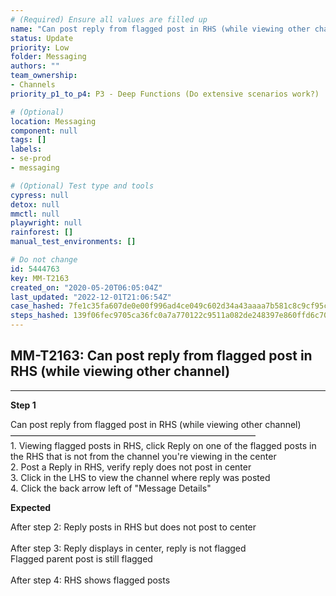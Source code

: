 ```yaml
---
# (Required) Ensure all values are filled up
name: "Can post reply from flagged post in RHS (while viewing other channel)"
status: Update
priority: Low
folder: Messaging
authors: ""
team_ownership: 
- Channels
priority_p1_to_p4: P3 - Deep Functions (Do extensive scenarios work?)

# (Optional)
location: Messaging
component: null
tags: []
labels: 
- se-prod
- messaging

# (Optional) Test type and tools
cypress: null
detox: null
mmctl: null
playwright: null
rainforest: []
manual_test_environments: []

# Do not change
id: 5444763
key: MM-T2163
created_on: "2020-05-20T06:05:04Z"
last_updated: "2022-12-01T21:06:54Z"
case_hashed: 7fe1c35fa607de0e00f996ad4ce049c602d34a43aaaa7b581c8c9cf95c4b3b68cff4c5811bac178bf16b8c9c5e31d534
steps_hashed: 139f06fec9705ca36fc0a7a770122c9511a082de248397e860ffd6c70fae3963357a9adcba7c5b099beba252435c03be
---
```


<!-- (Auto-generated) Based on frontmatter's "key" and "name" -->

## MM-T2163: Can post reply from flagged post in RHS (while viewing other channel)

---

**Step 1**

Can post reply from flagged post in RHS (while viewing other channel)\
————————————————————————————\
1\. Viewing flagged posts in RHS, click Reply on one of the flagged posts in the RHS that is not from the channel you're viewing in the center\
2\. Post a Reply in RHS, verify reply does not post in center\
3\. Click in the LHS to view the channel where reply was posted\
4\. Click the back arrow left of "Message Details"

**Expected**

After step 2: Reply posts in RHS but does not post to center\
\
After step 3: Reply displays in center, reply is not flagged\
Flagged parent post is still flagged\
\
After step 4: RHS shows flagged posts

